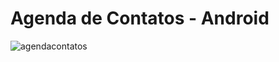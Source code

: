 # Agenda de Contatos - Android

![agendacontatos](https://cloud.githubusercontent.com/assets/21285289/20285577/d7cd4bb4-aaa9-11e6-823e-307e680d29de.gif)
